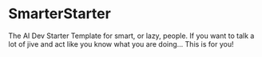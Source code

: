 # SmarterStarter
The AI Dev Starter Template for smart, or lazy, people. If you want to talk a lot of jive and act like you know what you are doing... This is for you!
